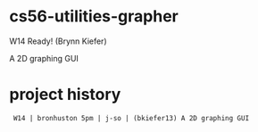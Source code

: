 cs56-utilities-grapher
======================

W14 Ready! (Brynn Kiefer)

A 2D graphing GUI


project history
===============
```
 W14 | bronhuston 5pm | j-so | (bkiefer13) A 2D graphing GUI
```

